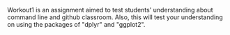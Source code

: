 Workout1 is an assignment aimed to test students' understanding about command line and github classroom. Also, this will test your understanding on using the packages of "dplyr" and "ggplot2".